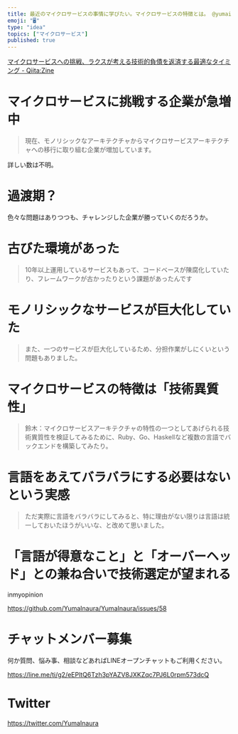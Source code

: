 ```yaml
---
title: 最近のマイクロサービスの事情に学びたい。マイクロサービスの特徴とは。 @yumainaura
emoji: "🖥"
type: "idea"
topics: ["マイクロサービス"]
published: true
---
```


[マイクロサービスへの挑戦、ラクスが考える技術的負債を返済する最適なタイミング - Qiita:Zine](https://zine.qiita.com/jobs/rakus-microservice/?utm_source=qiita&utm_medium=banner)

# マイクロサービスに挑戦する企業が急増中

>現在、モノリシックなアーキテクチャからマイクロサービスアーキテクチャへの移行に取り組む企業が増加しています。

詳しい数は不明。

# 過渡期？

色々な問題はありつつも、チャレンジした企業が勝っていくのだろうか。

# 古びた環境があった

>10年以上運用しているサービスもあって、コードベースが陳腐化していたり、フレームワークが古かったりという課題があったんです

# モノリシックなサービスが巨大化していた

>また、一つのサービスが巨大化しているため、分担作業がしにくいという問題もありました。


# マイクロサービスの特徴は「技術異質性」

>鈴木：マイクロサービスアーキテクチャの特性の一つとしてあげられる技術異質性を検証してみるために、Ruby、Go、Haskellなど複数の言語でバックエンドを構築してみたり。

# 言語をあえてバラバラにする必要はないという実感

>ただ実際に言語をバラバラにしてみると、特に理由がない限りは言語は統一しておいたほうがいいな、と改めて思いました。

# 「言語が得意なこと」と「オーバーヘッド」との兼ね合いで技術選定が望まれる

inmyopinion



https://github.com/YumaInaura/YumaInaura/issues/58








<!-- Update From Qiita API -->

# チャットメンバー募集


何か質問、悩み事、相談などあればLINEオープンチャットもご利用ください。

https://line.me/ti/g2/eEPltQ6Tzh3pYAZV8JXKZqc7PJ6L0rpm573dcQ





# Twitter


https://twitter.com/YumaInaura


<!-- Update From Qiita API -->


